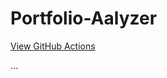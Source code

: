 # Portfolio-Aalyzer


[View GitHub Actions](https://github.com/Zbrooklyn/Portfolio-Aalyzer/actions)


...

